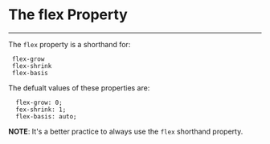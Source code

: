 # The flex Property

---

The `flex` property is a shorthand for:

```
 flex-grow
 flex-shrink
 flex-basis
```

The defualt values of these properties are:


```
  flex-grow: 0;
  fex-shrink: 1;
  flex-basis: auto;
```

**NOTE**: It's a better practice to always use the `flex` shorthand property.
